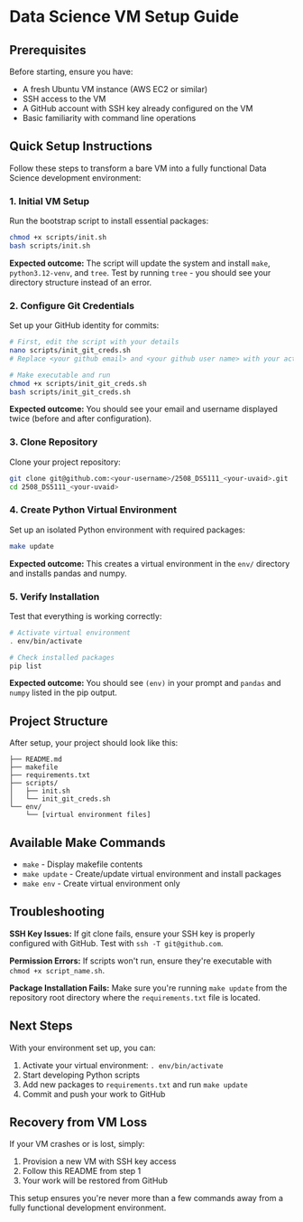 # Data Science VM Setup Guide

## Prerequisites

Before starting, ensure you have:
- A fresh Ubuntu VM instance (AWS EC2 or similar)
- SSH access to the VM
- A GitHub account with SSH key already configured on the VM
- Basic familiarity with command line operations

## Quick Setup Instructions

Follow these steps to transform a bare VM into a fully functional Data Science development environment:

### 1. Initial VM Setup

Run the bootstrap script to install essential packages:

```bash
chmod +x scripts/init.sh
bash scripts/init.sh
```

**Expected outcome:** The script will update the system and install `make`, `python3.12-venv`, and `tree`. Test by running `tree` - you should see your directory structure instead of an error.

### 2. Configure Git Credentials

Set up your GitHub identity for commits:

```bash
# First, edit the script with your details
nano scripts/init_git_creds.sh
# Replace <your github email> and <your github user name> with your actual credentials

# Make executable and run
chmod +x scripts/init_git_creds.sh
bash scripts/init_git_creds.sh
```

**Expected outcome:** You should see your email and username displayed twice (before and after configuration).

### 3. Clone Repository

Clone your project repository:

```bash
git clone git@github.com:<your-username>/2508_DS5111_<your-uvaid>.git
cd 2508_DS5111_<your-uvaid>
```

### 4. Create Python Virtual Environment

Set up an isolated Python environment with required packages:

```bash
make update
```

**Expected outcome:** This creates a virtual environment in the `env/` directory and installs pandas and numpy.

### 5. Verify Installation

Test that everything is working correctly:

```bash
# Activate virtual environment
. env/bin/activate

# Check installed packages
pip list
```

**Expected outcome:** You should see `(env)` in your prompt and `pandas` and `numpy` listed in the pip output.

## Project Structure

After setup, your project should look like this:

```
├── README.md
├── makefile
├── requirements.txt
├── scripts/
│   ├── init.sh
│   └── init_git_creds.sh
└── env/
    └── [virtual environment files]
```

## Available Make Commands

- `make` - Display makefile contents
- `make update` - Create/update virtual environment and install packages
- `make env` - Create virtual environment only

## Troubleshooting

**SSH Key Issues:** If git clone fails, ensure your SSH key is properly configured with GitHub. Test with `ssh -T git@github.com`.

**Permission Errors:** If scripts won't run, ensure they're executable with `chmod +x script_name.sh`.

**Package Installation Fails:** Make sure you're running `make update` from the repository root directory where the `requirements.txt` file is located.

## Next Steps

With your environment set up, you can:
1. Activate your virtual environment: `. env/bin/activate`
2. Start developing Python scripts
3. Add new packages to `requirements.txt` and run `make update`
4. Commit and push your work to GitHub

## Recovery from VM Loss

If your VM crashes or is lost, simply:
1. Provision a new VM with SSH key access
2. Follow this README from step 1
3. Your work will be restored from GitHub

This setup ensures you're never more than a few commands away from a fully functional development environment.
